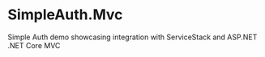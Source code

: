# SimpleAuth.Mvc

Simple Auth demo showcasing integration with ServiceStack and ASP.NET .NET Core MVC
